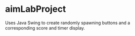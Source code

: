 # aimLabProject
Uses Java Swing to create randomly spawning buttons and a corresponding score and timer display.

